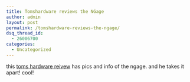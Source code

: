 ```yaml
---
title: Tomshardware reviews the NGage
author: admin
layout: post
permalink: /tomshardware-reviews-the-ngage/
dsq_thread_id:
  - 26006700
categories:
  - Uncategorized
---
```

this [toms hardware reivew][1] has pics and info of the ngage. and he takes it apart! cool!

 [1]: http://www20.tomshardware.com/consumer/20031030/index.html